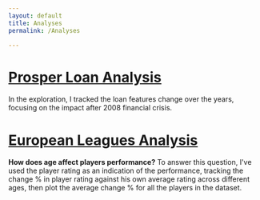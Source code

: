 ```yaml
---
layout: default
title: Analyses
permalink: /Analyses

---
```

# [Prosper Loan Analysis](Analyses/ProsperLoan/ProsperLoanAnalysis.md)
In the exploration, I tracked the loan features change over the years, focusing on the impact after 2008 financial crisis.


# [European Leagues Analysis](/Analyses/EuropeanLeaguesAnalysis/EuropeanLeaguesAnalysis.md)

**How does age affect players performance?**
To answer this question, I've used the player rating as an indication of the performance, tracking the change % in player rating against his own average rating across different ages, then plot the average change % for all the players in the dataset.
